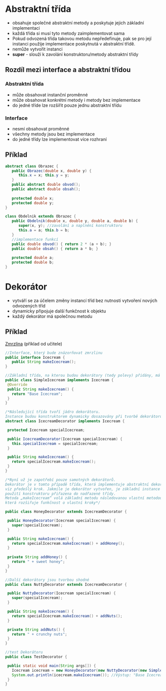 # Abstraktní třída
* obsahuje společné abstraktní metody a poskytuje jejich základní implementaci
* každá třída si musí tyto metody zaimplementovat sama
* Pokud odvozená třída takovou metodu nepředefinuje, pak se pro její instanci použije implementace poskytnutá v abstraktní třídě.
* nemůže vytvořit instanci
* **super** - slouží k zavolání konstruktoru/metody abstraktní třídy

## Rozdíl mezi interface a abstraktní třídou

### Abstraktní třída
* může obsahovat instanční proměnné
* může obsahovat konkrétní metody i metody bez implementace
* do jedné tříde lze rozšiřit pouze jednu abstraktní třídu

### Interface
* nesmí obsahovat proměnné
* všechny metody jsou bez implementace
* do jedné třídy lze implementovat více rozhraní

## Příklad

```java
abstract class Obrazec { 
   public Obrazec(double x, double y) { 
      this.x = x; this.y = y; 
   } 
   public abstract double obvod(); 
   public abstract double obsah(); 
 
   protected double x; 
   protected double y;  
}

class Obdelnik extends Obrazec { 
   public Obdelnik(double x, double y, double a, double b) { 
      super(x, y); //zavolání a naplnění konstruktoru
      this.a = a; this.b = b; 
   } 
   //implementace funkcí
   public double obvod() { return 2 * (a + b); } 
   public double obsah() { return a * b; } 
 
   protected double a; 
   protected double b; 
}
```
# Dekorátor
* vytváří se za účelem změny instancí tříd bez nutnosti vytvoření nových odvozených tříd
* dynamicky připojuje další funkčnost k objektu
* každý dekorátor má společnou metodu

## Příklad
[Zmrzlina](Programov%C3%A1n%C3%AD/P%C5%99%C3%ADklady/Zmrzlina) (příklad od učitele)

```java
//Interface, který bude znázorňovat zmrzlinu
public interface Icecream {
   public String makeIcecream();
}

//Základní třída, na kterou budou dekorátory (tedy polevy) přidány, má tuto podobu
public class SimpleIcecream implements Icecream { 
 @Override
 public String makeIcecream() {
   return "Base Icecream";
 }
}

/*Následující třída tvoří jádro dekorátoru. 
Instance budou konstruktorem dynamicky dosazovány při tvorbě dekorátoru a po dosazení se zavolá metoda instance*/
abstract class IcecreamDecorator implements Icecream {

 protected Icecream specialIcecream;

 public IcecreamDecorator(Icecream specialIcecream) {
   this.specialIcecream = specialIcecream;
 }

 public String makeIcecream() {
   return specialIcecream.makeIcecream();
 }
}

/*Nyní už je zapotřebí pouze samotných dekorátorů. 
Dekorátor je v tomto případě třída, která implementuje abstraktní dekorátor, 
viz předešlý krok. Jakmile je dekorátor vytvořen, je základní instance za 
použití konstruktoru přiřazena do nadřazené třídy. 
Metoda „makeIcecream“ volá základní metodu následovanou vlastní metodou „addHoney()“, 
která rozšiřuje funkčnost o vlastní kroky*/

public class HoneyDecorator extends IcecreamDecorator {

 public HoneyDecorator(Icecream specialIcecream) {
   super(specialIcecream);
 }

 public String makeIcecream() {
   return specialIcecream.makeIcecream() + addHoney();
 }
 
 private String addHoney() {
   return " + sweet honey";
 }
}

//Další dekorátory jsou tvorbou shodné
public class NuttyDecorator extends IcecreamDecorator {

 public NuttyDecorator(Icecream specialIcecream) {
   super(specialIcecream);
 }

 public String makeIcecream() {
   return specialIcecream.makeIcecream() + addNuts();
 }

 private String addNuts() {
   return " + crunchy nuts";
 }
}

//test Dekorátoru
public class TestDecorator {

 public static void main(String args[]) {
   Icecream icecream = new HoneyDecorator(new NuttyDecorator(new SimpleIcecream()));
   System.out.println(icecream.makeIcecream()); //Výstup: "Base Icecream + crunchy nuts + sweet honey"
 } 
}
